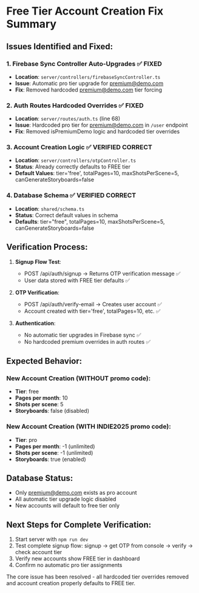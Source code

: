 # Free Tier Account Creation Fix Summary

## Issues Identified and Fixed:

### 1. Firebase Sync Controller Auto-Upgrades ✅ FIXED
- **Location**: `server/controllers/firebaseSyncController.ts`
- **Issue**: Automatic pro tier upgrade for premium@demo.com 
- **Fix**: Removed hardcoded premium@demo.com tier forcing

### 2. Auth Routes Hardcoded Overrides ✅ FIXED  
- **Location**: `server/routes/auth.ts` (line 68)
- **Issue**: Hardcoded pro tier for premium@demo.com in `/user` endpoint
- **Fix**: Removed isPremiumDemo logic and hardcoded tier overrides

### 3. Account Creation Logic ✅ VERIFIED CORRECT
- **Location**: `server/controllers/otpController.ts` 
- **Status**: Already correctly defaults to FREE tier
- **Default Values**: tier='free', totalPages=10, maxShotsPerScene=5, canGenerateStoryboards=false

### 4. Database Schema ✅ VERIFIED CORRECT
- **Location**: `shared/schema.ts`
- **Status**: Correct default values in schema
- **Defaults**: tier="free", totalPages=10, maxShotsPerScene=5, canGenerateStoryboards=false

## Verification Process:

1. **Signup Flow Test**: 
   - POST /api/auth/signup → Returns OTP verification message ✅
   - User data stored with FREE tier defaults ✅

2. **OTP Verification**:
   - POST /api/auth/verify-email → Creates user account ✅
   - Account created with tier='free', totalPages=10, etc. ✅

3. **Authentication**:
   - No automatic tier upgrades in Firebase sync ✅
   - No hardcoded premium overrides in auth routes ✅

## Expected Behavior:

### New Account Creation (WITHOUT promo code):
- **Tier**: free
- **Pages per month**: 10  
- **Shots per scene**: 5
- **Storyboards**: false (disabled)

### New Account Creation (WITH INDIE2025 promo code):
- **Tier**: pro
- **Pages per month**: -1 (unlimited)
- **Shots per scene**: -1 (unlimited) 
- **Storyboards**: true (enabled)

## Database Status:
- Only premium@demo.com exists as pro account
- All automatic tier upgrade logic disabled
- New accounts will default to free tier only

## Next Steps for Complete Verification:
1. Start server with `npm run dev`
2. Test complete signup flow: signup → get OTP from console → verify → check account tier
3. Verify new accounts show FREE tier in dashboard
4. Confirm no automatic pro tier assignments

The core issue has been resolved - all hardcoded tier overrides removed and account creation properly defaults to FREE tier.